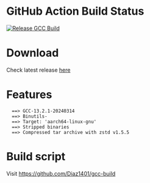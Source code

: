 # GitHub Action Build Status
[![Release GCC Build](https://github.com/Diaz1401/gcc-build/actions/workflows/release-build.yml/badge.svg?branch=main)](https://github.com/Diaz1401/gcc-build/actions/workflows/release-build.yml)

# Download
Check latest release [here](https://github.com/Diaz1401/gcc-stable/releases/latest)

# Features
```
  ==> GCC-13.2.1-20240314
  ==> Binutils-
  ==> Target: 'aarch64-linux-gnu'
  ==> Stripped binaries
  ==> Compressed tar archive with zstd v1.5.5
```

# Build script
Visit https://github.com/Diaz1401/gcc-build

